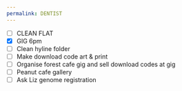 ```yaml
---
permalink: DENTIST
---
```

- [ ] CLEAN FLAT 
- [x] GIG 6pm 
- [ ] Clean hyline folder 
- [ ] Make download code art & print 
- [ ] Organise forest cafe gig and sell download codes at gig 
- [ ] Peanut cafe gallery
- [ ] Ask Liz genome registration